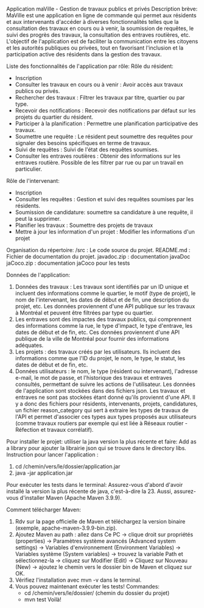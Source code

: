 Application maVille - Gestion de travaux publics et privés
Description brève: MaVille est une application en ligne de commande qui permet aux résidents et aux intervenants d'accéder à diverses fonctionnalités 
telles que la consultation des travaux en cours ou à venir, la soumission de requêtes, le suivi des progrès des travaux, la consultation des entraves routières, etc. 
L'objectif de l'application est de faciliter la communication entre les citoyens et les autorités publiques ou privées, tout en favorisant l'inclusion et la participation
active des résidents dans la gestion des travaux.

Liste des fonctionnalités de l'application par rôle:
Rôle du résident:
- Inscription
- Consulter les travaux en cours ou à venir : Avoir accès aux travaux publics ou privés.
- Rechercher des travaux : Filtrer les travaux par titre, quartier ou par type.
- Recevoir des notifications : Recevoir des notifications par défaut sur les projets du quartier du résident. 
- Participer à la planification : Permettre une planification participative des travaux.
- Soumettre une requête : Le résident peut soumettre des requêtes pour signaler des besoins spécifiques en terme de travaux.
- Suivi de requêtes : Suivi de l'état des requêtes soumises.
- Consulter les entraves routières : Obtenir des informations sur les entraves routière. Possible de les filtrer
  par rue ou par un travail en particulier.
  
Rôle de l'intervenant:
- Inscription
- Consulter les requêtes : Gestion et suivi des requêtes soumises par les résidents.
- Soumission de candidature: soumettre sa candidature à une requête, il peut la supprimer.
- Planifier les travaux : Soumettre des projets de travaux
- Mettre à jour les information d'un projet : Modifier les informations d'un projet

Organisation du répertoire: 
/src : Le code source du projet.
README.md : Fichier de documentation du projet. 
javadoc.zip : documentation javaDoc
jaCoco.zip :  documentation jaCoco pour les tests

Données de l'application:

1. Données des travaux : Les travaux sont identifiés par un ID unique et incluent des informations comme le quartier,
le motif (type de projet), le nom de l'intervenant, les dates de début et de fin, une description du projet, etc. Les données proviennent
d'une API publique sur les travaux à Montréal et peuvent être filtrées par type ou quartier.
2. Les entraves sont des impactes des travaux publics, qui comprennent des informations comme la rue,
le type d'impact, le type d'entrave, les dates de début et de fin, etc. Ces données proviennent d'une API
publique de la ville de Montréal pour fournir des informations adéquates.
3. Les projets : des travaux créés par les utilisateurs. Ils incluent des informations comme que l'ID du projet, le nom, le type,
le statut, les dates de début et de fin, etc.
4. Données utilisateurs : le nom, le type (résident ou intervenant), l'adresse e-mail, le mot de passe,
et l'historique des travaux et entraves consultés, permettant de suivre les actions de l'utilisateur.
Les données de l'application sont stockées dans des fichiers json. Les travaux et entraves ne sont pas stockées étant donné qu'ils
proviennt d'une API. Il y a donc des fichiers pour résidents, intervenants, projets, candidatures, un fichier reason_category qui sert à
extraire les types de travaux de l'API et permet d'associer ces types aux types proposés aux utilisateurs (comme travaux routiers par exemple qui est liée
à Réseaux routier - Réfection et travaux corrélatif).

Pour installer le projet: utiliser la java version la plus récente et faire: Add as a library pour ajouter la librairie json qui se trouve dans le directory libs.
Instruction pour lancer l'application : 
1. cd /chemin/vers/le/dossier/application.jar
2. java -jar application.jar

Pour exécuter les tests dans le terminal:
Assurez-vous d'abord d'avoir installé la version la plus récente de java, c'est-à-dire la 23. Aussi, assurez-vous d'installer Maven (Apache Maven 3.9.9). 

Comment télécharger Maven: 
1. Rdv sur la page officielle de Maven et téléchargez la version binaire (exemple, apache-maven-3.9.9-bin.zip).
2. Ajoutez Maven au path : allez dans Ce PC -> clique droit sur propriétés (properties) -­> Paramètres système avancés (Advanced system settings) ->  Variables d'environnement (Environment Variables) -> Variables système  (System variables) -> trouvez la variable Path et sélectionnez-la -> cliquez sur Modifier (Edit) ->
Cliquez sur Nouveau (New) -> ajoutez le chemin vers le dossier bin de Maven et cliquez sur OK.
3. Vérifiez l'installation avec mvn -v dans le terminal.
4. Vous pouvez maintenant exécuter les tests!
   Commandes: 
   - cd /chemin/vers/le/dossier/ (chemin du dossier du projet)
   - mvn test 
Voilà!
